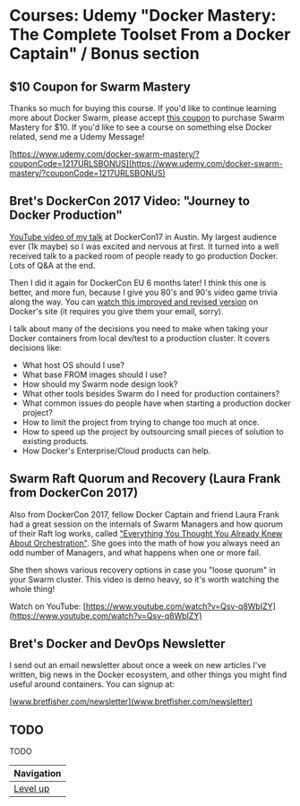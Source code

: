 # Courses: Udemy "Docker Mastery: The Complete Toolset From a Docker Captain" / Bonus section #

## $10 Coupon for Swarm Mastery ##

Thanks so much for buying this course. If you'd like to continue learning more about Docker Swarm, please accept [this coupon](https://www.udemy.com/docker-swarm-mastery/?couponCode=1217URLSBONUS) to purchase Swarm Mastery for $10. If you'd like to see a course on something else Docker related, send me a Udemy Message!

[https://www.udemy.com/docker-swarm-mastery/?couponCode=1217URLSBONUS](https://www.udemy.com/docker-swarm-mastery/?couponCode=1217URLSBONUS)

## Bret's DockerCon 2017 Video: "Journey to Docker Production" ##

[YouTube video of my talk](https://www.youtube.com/watch?v=ZdUcKtg84T8) at DockerCon17 in Austin. My largest audience ever (1k maybe) so I was excited and nervous at first. It turned into a well received talk to a packed room of people ready to go production Docker. Lots of Q&A at the end.

Then I did it again for DockerCon EU 6 months later! I think this one is better, and more fun, because I give you 80's and 90's video game trivia along the way. You can [watch this improved and revised version](https://dockercon.docker.com/watch/WdAeLaLuSCNQwEp61YVXUt) on Docker's site (it requires you give them your email, sorry).

I talk about many of the decisions you need to make when taking your Docker containers from local dev/test to a production cluster. It covers decisions like:

* What host OS should I use?
* What base FROM images should I use?
* How should my Swarm node design look?
* What other tools besides Swarm do I need for production containers?
* What common issues do people have when starting a production docker project?
* How to limit the project from trying to change too much at once.
* How to speed up the project by outsourcing small pieces of solution to existing products.
* How Docker's Enterprise/Cloud products can help.

## Swarm Raft Quorum and Recovery (Laura Frank from DockerCon 2017) ##

Also from DockerCon 2017, fellow Docker Captain and friend Laura Frank had a great session on the internals of Swarm Managers and how quorum of their Raft log works, called ["Everything You Thought You Already Knew About Orchestration"](https://www.youtube.com/watch?v=Qsv-q8WbIZY). She goes into the math of how you always need an odd number of Managers, and what happens when one or more fail.

She then shows various recovery options in case you "loose quorum" in your Swarm cluster. This video is demo heavy, so it's worth watching the whole thing!

Watch on YouTube: [https://www.youtube.com/watch?v=Qsv-q8WbIZY](https://www.youtube.com/watch?v=Qsv-q8WbIZY)

## Bret's Docker and DevOps Newsletter ##

I send out an email newsletter about once a week on new articles I've written, big news in the Docker ecosystem, and other things you might find useful around containers. You can signup at: 

[www.bretfisher.com/newsletter](www.bretfisher.com/newsletter)

## TODO ##

TODO

| Navigation               |
| ------------------------ |
| [Level up](../README.md) |
